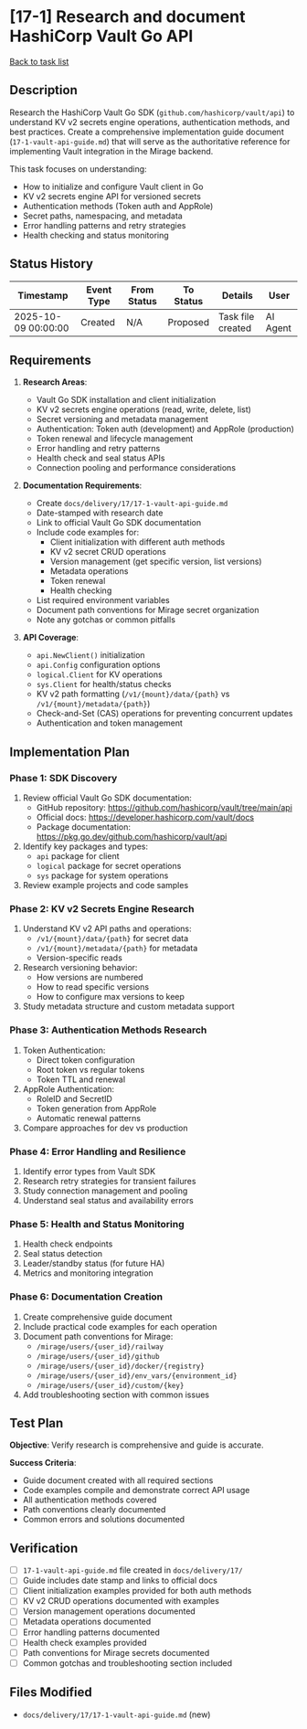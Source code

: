 # [17-1] Research and document HashiCorp Vault Go API

[Back to task list](./tasks.md)

## Description

Research the HashiCorp Vault Go SDK (`github.com/hashicorp/vault/api`) to understand KV v2 secrets engine operations, authentication methods, and best practices. Create a comprehensive implementation guide document (`17-1-vault-api-guide.md`) that will serve as the authoritative reference for implementing Vault integration in the Mirage backend.

This task focuses on understanding:
- How to initialize and configure Vault client in Go
- KV v2 secrets engine API for versioned secrets
- Authentication methods (Token auth and AppRole)
- Secret paths, namespacing, and metadata
- Error handling patterns and retry strategies
- Health checking and status monitoring

## Status History

| Timestamp | Event Type | From Status | To Status | Details | User |
|-----------|------------|-------------|-----------|---------|------|
| 2025-10-09 00:00:00 | Created | N/A | Proposed | Task file created | AI Agent |

## Requirements

1. **Research Areas**:
   - Vault Go SDK installation and client initialization
   - KV v2 secrets engine operations (read, write, delete, list)
   - Secret versioning and metadata management
   - Authentication: Token auth (development) and AppRole (production)
   - Token renewal and lifecycle management
   - Error handling and retry patterns
   - Health check and seal status APIs
   - Connection pooling and performance considerations

2. **Documentation Requirements**:
   - Create `docs/delivery/17/17-1-vault-api-guide.md`
   - Date-stamped with research date
   - Link to official Vault Go SDK documentation
   - Include code examples for:
     - Client initialization with different auth methods
     - KV v2 secret CRUD operations
     - Version management (get specific version, list versions)
     - Metadata operations
     - Token renewal
     - Health checking
   - List required environment variables
   - Document path conventions for Mirage secret organization
   - Note any gotchas or common pitfalls

3. **API Coverage**:
   - `api.NewClient()` initialization
   - `api.Config` configuration options
   - `logical.Client` for KV operations
   - `sys.Client` for health/status checks
   - KV v2 path formatting (`/v1/{mount}/data/{path}` vs `/v1/{mount}/metadata/{path}`)
   - Check-and-Set (CAS) operations for preventing concurrent updates
   - Authentication and token management

## Implementation Plan

### Phase 1: SDK Discovery
1. Review official Vault Go SDK documentation:
   - GitHub repository: https://github.com/hashicorp/vault/tree/main/api
   - Official docs: https://developer.hashicorp.com/vault/docs
   - Package documentation: https://pkg.go.dev/github.com/hashicorp/vault/api
2. Identify key packages and types:
   - `api` package for client
   - `logical` package for secret operations
   - `sys` package for system operations
3. Review example projects and code samples

### Phase 2: KV v2 Secrets Engine Research
1. Understand KV v2 API paths and operations:
   - `/v1/{mount}/data/{path}` for secret data
   - `/v1/{mount}/metadata/{path}` for metadata
   - Version-specific reads
2. Research versioning behavior:
   - How versions are numbered
   - How to read specific versions
   - How to configure max versions to keep
3. Study metadata structure and custom metadata support

### Phase 3: Authentication Methods Research
1. Token Authentication:
   - Direct token configuration
   - Root token vs regular tokens
   - Token TTL and renewal
2. AppRole Authentication:
   - RoleID and SecretID
   - Token generation from AppRole
   - Automatic renewal patterns
3. Compare approaches for dev vs production

### Phase 4: Error Handling and Resilience
1. Identify error types from Vault SDK
2. Research retry strategies for transient failures
3. Study connection management and pooling
4. Understand seal status and availability errors

### Phase 5: Health and Status Monitoring
1. Health check endpoints
2. Seal status detection
3. Leader/standby status (for future HA)
4. Metrics and monitoring integration

### Phase 6: Documentation Creation
1. Create comprehensive guide document
2. Include practical code examples for each operation
3. Document path conventions for Mirage:
   - `/mirage/users/{user_id}/railway`
   - `/mirage/users/{user_id}/github`
   - `/mirage/users/{user_id}/docker/{registry}`
   - `/mirage/users/{user_id}/env_vars/{environment_id}`
   - `/mirage/users/{user_id}/custom/{key}`
4. Add troubleshooting section with common issues

## Test Plan

**Objective**: Verify research is comprehensive and guide is accurate.

**Success Criteria**:
- Guide document created with all required sections
- Code examples compile and demonstrate correct API usage
- All authentication methods covered
- Path conventions clearly documented
- Common errors and solutions documented

## Verification

- [ ] `17-1-vault-api-guide.md` file created in `docs/delivery/17/`
- [ ] Guide includes date stamp and links to official docs
- [ ] Client initialization examples provided for both auth methods
- [ ] KV v2 CRUD operations documented with examples
- [ ] Version management operations documented
- [ ] Metadata operations documented
- [ ] Error handling patterns documented
- [ ] Health check examples provided
- [ ] Path conventions for Mirage secrets documented
- [ ] Common gotchas and troubleshooting section included

## Files Modified

- `docs/delivery/17/17-1-vault-api-guide.md` (new)

